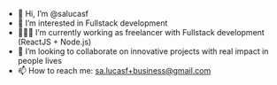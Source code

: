 - 👋 Hi, I’m @salucasf
- 👀 I’m interested in Fullstack development
- 👨🏻‍💻 I’m currently working as freelancer with Fullstack development (ReactJS + Node.js)
- 💞️ I’m looking to collaborate on innovative projects with real impact in people lives
- 📫 How to reach me: sa.lucasf+business@gmail.com

<!---
salucasf/salucasf is a ✨ special ✨ repository because its `README.md` (this file) appears on your GitHub profile.
You can click the Preview link to take a look at your changes.
--->
